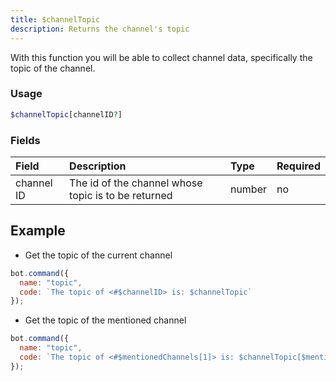```yaml
---
title: $channelTopic
description: Returns the channel's topic
---
```


With this function you will be able to collect channel data, specifically the topic of the channel.

### Usage 
```php
$channelTopic[channelID?]
```
### Fields

| Field | Description | Type | Required |
| :--- | :--- | :--- | :--- |
| channel ID | The id of the channel whose topic is to be returned | number | no |


## Example

- Get the topic of the current channel

```javascript
bot.command({
  name: "topic",
  code: `The topic of <#$channelID> is: $channelTopic`
});
```

- Get the topic of the mentioned channel

```javascript
bot.command({
  name: "topic",
  code: `The topic of <#$mentionedChannels[1]> is: $channelTopic[$mentionedChannels[1]]`
});
```

